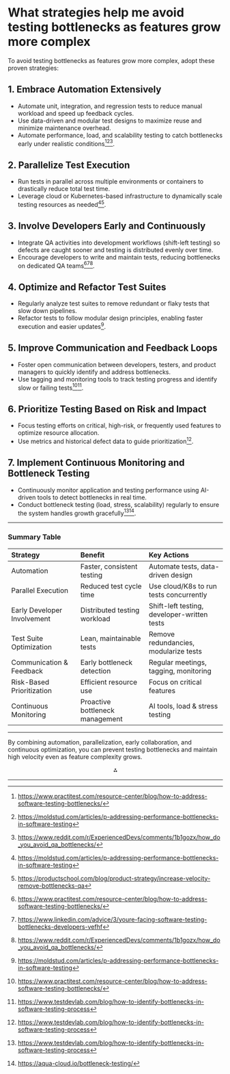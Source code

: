<!-- Corresponds to Answer #5 (based on order of appearance in source) -->
# What strategies help me avoid testing bottlenecks as features grow more complex

To avoid testing bottlenecks as features grow more complex, adopt these proven strategies:

## 1. Embrace Automation Extensively

- Automate unit, integration, and regression tests to reduce manual workload and speed up feedback cycles.
- Use data-driven and modular test designs to maximize reuse and minimize maintenance overhead.
- Automate performance, load, and scalability testing to catch bottlenecks early under realistic conditions[^19_1][^19_4][^19_7].


## 2. Parallelize Test Execution

- Run tests in parallel across multiple environments or containers to drastically reduce total test time.
- Leverage cloud or Kubernetes-based infrastructure to dynamically scale testing resources as needed[^19_4][^19_5].


## 3. Involve Developers Early and Continuously

- Integrate QA activities into development workflows (shift-left testing) so defects are caught sooner and testing is distributed evenly over time.
- Encourage developers to write and maintain tests, reducing bottlenecks on dedicated QA teams[^19_1][^19_2][^19_7].


## 4. Optimize and Refactor Test Suites

- Regularly analyze test suites to remove redundant or flaky tests that slow down pipelines.
- Refactor tests to follow modular design principles, enabling faster execution and easier updates[^19_4].


## 5. Improve Communication and Feedback Loops

- Foster open communication between developers, testers, and product managers to quickly identify and address bottlenecks.
- Use tagging and monitoring tools to track testing progress and identify slow or failing tests[^19_1][^19_6].


## 6. Prioritize Testing Based on Risk and Impact

- Focus testing efforts on critical, high-risk, or frequently used features to optimize resource allocation.
- Use metrics and historical defect data to guide prioritization[^19_6].


## 7. Implement Continuous Monitoring and Bottleneck Testing

- Continuously monitor application and testing performance using AI-driven tools to detect bottlenecks in real time.
- Conduct bottleneck testing (load, stress, scalability) regularly to ensure the system handles growth gracefully[^19_6][^19_8].

---

### Summary Table

| Strategy | Benefit | Key Actions |
| :-- | :-- | :-- |
| Automation | Faster, consistent testing | Automate tests, data-driven design |
| Parallel Execution | Reduced test cycle time | Use cloud/K8s to run tests concurrently |
| Early Developer Involvement | Distributed testing workload | Shift-left testing, developer-written tests |
| Test Suite Optimization | Lean, maintainable tests | Remove redundancies, modularize tests |
| Communication \& Feedback | Early bottleneck detection | Regular meetings, tagging, monitoring |
| Risk-Based Prioritization | Efficient resource use | Focus on critical features |
| Continuous Monitoring | Proactive bottleneck management | AI tools, load \& stress testing |


---

By combining automation, parallelization, early collaboration, and continuous optimization, you can prevent testing bottlenecks and maintain high velocity even as feature complexity grows.

<div style="text-align: center">⁂</div>

[^19_1]: https://www.practitest.com/resource-center/blog/how-to-address-software-testing-bottlenecks/

[^19_2]: https://www.linkedin.com/advice/3/youre-facing-software-testing-bottlenecks-developers-vefhf

[^19_3]: https://www.curiositysoftware.ie/blog/5-techniques-overcoming-test-data-bottlenecks

[^19_4]: https://moldstud.com/articles/p-addressing-performance-bottlenecks-in-software-testing

[^19_5]: https://productschool.com/blog/product-strategy/increase-velocity-remove-bottlenecks-qa

[^19_6]: https://www.testdevlab.com/blog/how-to-identify-bottlenecks-in-software-testing-process

[^19_7]: https://www.reddit.com/r/ExperiencedDevs/comments/1b1gozx/how_do_you_avoid_qa_bottlenecks/

[^19_8]: https://aqua-cloud.io/bottleneck-testing/


---
